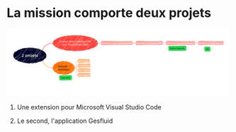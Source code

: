 # La mission comporte deux projets
![mindmap](mindmap.png)

1. Une extension pour Microsoft Visual Studio Code

1. Le second, l'application Gesfluid